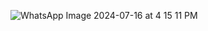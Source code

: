 ![WhatsApp Image 2024-07-16 at 4 15 11 PM](https://github.com/user-attachments/assets/0ee299bf-0cab-4022-a29e-5740f569ee2f)
